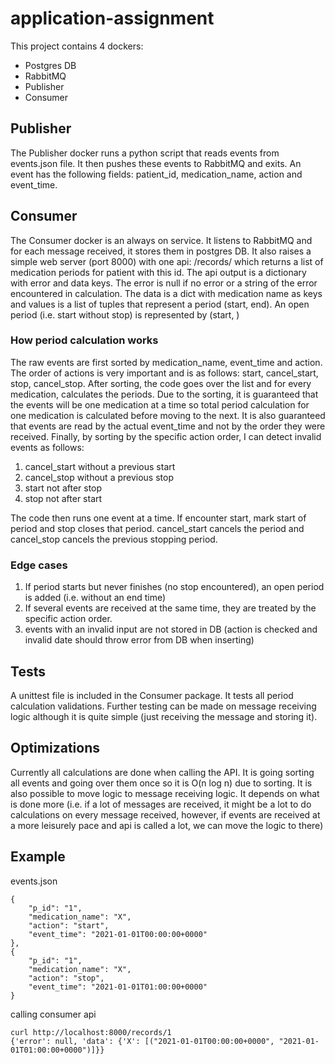 # application-assignment

This project contains 4 dockers:
- Postgres DB
- RabbitMQ
- Publisher
- Consumer

## Publisher
The Publisher docker runs a python script that reads events from events.json file.
It then pushes these events to RabbitMQ and exits.
An event has the following fields: patient_id, medication_name, action and event_time.

## Consumer
The Consumer docker is an always on service. It listens to RabbitMQ and for each message received, it stores them in postgres DB.
It also raises a simple web server (port 8000) with one api: /records/<id> which returns a list of medication periods for patient with this id.
The api output is a dictionary with error and data keys.
The error is null if no error or a string of the error encountered in calculation.
The data is a dict with medication name as keys and values is a list of tuples that represent a period (start, end).
An open period (i.e. start without stop) is represented by (start, )

### How period calculation works
The raw events are first sorted by medication_name, event_time and action.
The order of actions is very important and is as follows: start, cancel_start, stop, cancel_stop.
After sorting, the code goes over the list and for every medication, calculates the periods.
Due to the sorting, it is guaranteed that the events will be one medication at a time so total period calculation for one medication is calculated before moving to the next.
It is also guaranteed that events are read by the actual event_time and not by the order they were received.
Finally, by sorting by the specific action order, I can detect invalid events as follows:
1. cancel_start without a previous start
2. cancel_stop without a previous stop
3. start not after stop
4. stop not after start

The code then runs one event at a time.
If encounter start, mark start of period and stop closes that period. 
cancel_start cancels the period and cancel_stop cancels the previous stopping period.


### Edge cases
1. If period starts but never finishes (no stop encountered), an open period is added (i.e. without an end time)
2. If several events are received at the same time, they are treated by the specific action order.
3. events with an invalid input are not stored in DB (action is checked and invalid date should throw error from DB when inserting)

## Tests
A unittest file is included in the Consumer package.
It tests all period calculation validations.
Further testing can be made on message receiving logic although it is quite simple (just receiving the message and storing it).

## Optimizations
Currently all calculations are done when calling the API.
It is going sorting all events and going over them once so it is O(n log n) due to sorting.
It is also possible to move logic to message receiving logic. It depends on what is done more (i.e. if a lot of messages are received, it might be a lot to do calculations on every message received, however, if events are received at a more leisurely pace and api is called a lot, we can move the logic to there)

## Example
events.json
```
{
    "p_id": "1",
    "medication_name": "X",
    "action": "start",
    "event_time": "2021-01-01T00:00:00+0000"
},
{
    "p_id": "1",
    "medication_name": "X",
    "action": "stop",
    "event_time": "2021-01-01T01:00:00+0000"
}
```

calling consumer api
```
curl http://localhost:8000/records/1
{'error': null, 'data': {'X': [("2021-01-01T00:00:00+0000", "2021-01-01T01:00:00+0000")]}}
```
